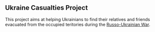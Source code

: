 ## Ukraine Casualties Project

This project aims at helping Ukrainians to find their relatives and friends evacuated from the occupied teritories during the [Russo-Ukrainian War](https://en.wikipedia.org/wiki/Russo-Ukrainian_War).